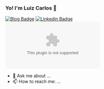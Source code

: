 ### Yo! I'm Luiz Carlos 👋

[![Blog Badge](https://img.shields.io/badge/Blog-luikz.github.io%2Fme-black)](https://luikz.github.io/me/)
[![Linkedin Badge](https://img.shields.io/badge/-LinkedIn-blue?style=flat-square&logo=Linkedin&logoColor=white&link=https://www.linkedin.com/in/luiz-carlos5/)](https://www.linkedin.com/in/luiz-carlos5/)
[![Mail Badge](https://img.shields.io/badge/-luizcarlos----1%40hotmail.com-blue&link=mailto:rafael.martins92@outlook.com)](mailto:rafael.martins92@outlook.com)

- 💬 Ask me about ...
- 📫 How to reach me: ...
